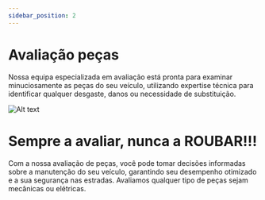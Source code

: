 ```yaml
---
sidebar_position: 2
---
```


# Avaliação peças

Nossa equipa especializada em avaliação está pronta para examinar minuciosamente as peças do seu veículo, utilizando expertise técnica para identificar qualquer desgaste, danos ou necessidade de substituição.

![Alt text](avaliar.png)

# Sempre a avaliar, nunca a ROUBAR!!!

 Com a nossa avaliação de peças, você pode tomar decisões informadas sobre a manutenção do seu veículo, garantindo seu desempenho otimizado e a sua segurança nas estradas. Avaliamos qualquer tipo de peças sejam mecânicas ou elétricas.
